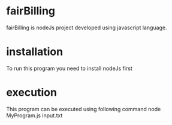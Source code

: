 # fairBilling
fairBilling is nodeJs project developed using javascript language.

# installation
To run this program you need to install nodeJs first

# execution
This program can be executed using following command
	node MyProgram.js input.txt